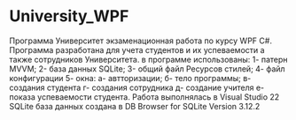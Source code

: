 # University_WPF
Программа Университет экзаменационная работа по курсу WPF C#.
Программа разработана для учета студентов и их успеваемости а также сотрудников Университета.
в программе использованы:
  1- патерн MVVM;
  2- база данных SQLite;
  3- общий файл Ресурсов стилей;
  4- файл конфигурации
  5- окна:
    а- автторизации;
    б- тело программы;
    в- создания студента
    г- создания сотрудника
    д- создание учителя
    е- показа успеваемости студента.
 Работа выполнялась в Visual Studio 22
 SQLite база данных создана в DB Browser for SQLite Version 3.12.2
